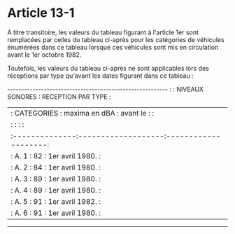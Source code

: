 # Article 13-1

A titre transitoire, les valeurs du tableau figurant à l'article 1er sont remplacées par celles du tableau ci-après pour les catégories de véhicules énumérées dans ce tableau lorsque ces véhicules sont mis en circulation avant le 1er octobre 1982.

Toutefois, les valeurs du tableau ci-après ne sont applicables lors des réceptions par type qu'avant les dates figurant dans ce tableau :

--------------------------------------------------------- :              :  NIVEAUX SONORES  : RECEPTION PAR TYPE :

<table>
<tr>
<td> :  CATEGORIES  :   maxima en dBA   :  avant le :        :</td>
</tr>
<tr>
<td> :              :                   :                    :</td>
</tr>
<tr>
<td> :--------------:-------------------:--------------------:</td>
</tr>
<tr>
<td> :  A. 1        :        82         :   1er avril 1980.  :</td>
</tr>
<tr>
<td> :  A. 2        :        84         :   1er avril 1980.  :</td>
</tr>
<tr>
<td> :  A. 3        :        89         :   1er avril 1980.  :</td>
</tr>
<tr>
<td> :  A. 4        :        89         :   1er avril 1980.  :</td>
</tr>
<tr>
<td> :  A. 5        :        91         :   1er avril 1982.  :</td>
</tr>
<tr>
<td> :  A. 6        :        91         :   1er avril 1980.  :</td>
</tr>
</table>

---------------------------------------------------------
